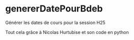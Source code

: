 # genererDatePourBdeb
Générer les dates de cours pour la session H25

Tout cela grâce à Nicolas Hurtubise et son code en python
